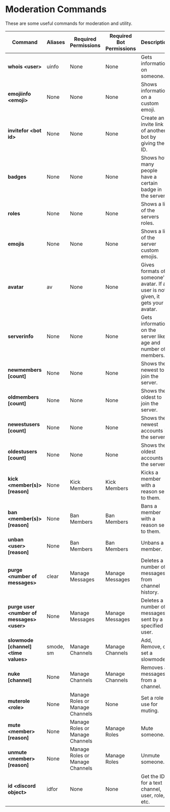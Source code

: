# Moderation Commands

These are some useful commands for moderation and utility.

|Command|Aliases|Required Permissions|Required Bot Permissions|Description|
|---|---|---|---|---|
|**whois \<user>**|uinfo|None|None|Gets information on someone.|
|**emojiinfo \<emoji>**|None|None|None|Shows information on a custom emoji.|
|**invitefor \<bot id>**|None|None|None|Create an invite link of another bot by giving their ID.|
|**badges**|None|None|None|Shows how many people have a certain badge in the server.|
|**roles**|None|None|None|Shows a list of the servers roles.|
|**emojis**|None|None|None|Shows a list of the server custom emojis.|
|**avatar**|av|None|None|Gives formats of someone's avatar. If a user is not given, it gets your avatar.|
|**serverinfo**|None|None|None|Gets information on the server like age and number of members.|
|**newmembers [count]**|None|None|None|Shows the newest to join the server.|
|**oldmembers [count]**|None|None|None|Shows the oldest to join the server.|
|**newestusers [count]**|None|None|None|Shows the newest accounts in the server.|
|**oldestusers [count]**|None|None|None|Shows the oldest accounts in the server.|
|**kick \<member(s)> [reason]**|None|Kick Members|Kick Members|Kicks a member with a reason sent to them.|
|**ban \<member(s)> [reason]**|None|Ban Members|Ban Members|Bans a member with a reason sent to them.|
|**unban \<user> [reason]**|None|Ban Members|Ban Members|Unbans a member.|
|**purge \<number of messages>**|clear|Manage Messages|Manage Messages|Deletes a number of messages from channel history.|
|**purge user \<number of messages> \<user>**|None|Manage Messages|Manage Messages|Deletes a number of messages sent by a specified user.|
|**slowmode [channel] \<time values>**|smode, sm|Manage Channels|Manage Channels|Add, Remove, or set a slowmode|
|**nuke [channel]**|None|Manage Channels|Manage Channels|Removes all messages from a channel.|
|**muterole \<role>**|None|Manage Roles or Manage Channels|None|Set a role to use for muting.|
|**mute \<member> [reason]**|None|Manage Roles or Manage Channels|Manage Roles|Mute someone.|
|**unmute \<member> [reason]**|None|Manage Roles or Manage Channels|Manage Roles|Unmute someone.|
|**id \<discord object>**|idfor|None|None|Get the ID for a text channel, user, role, etc.|
